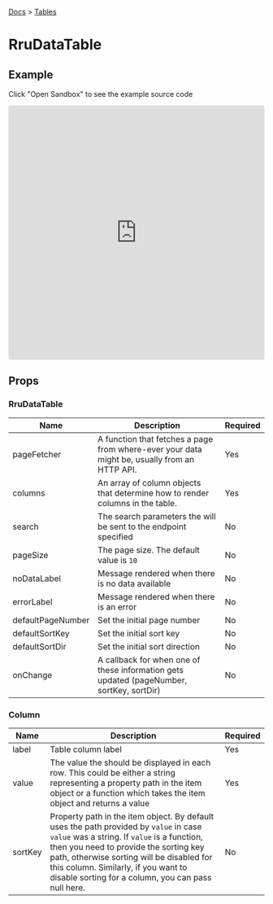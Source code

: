[Docs](/docs) > [Tables](/docs/components/RruDataTable)

# RruDataTable

## Example

Click "Open Sandbox" to see the example source code

<iframe src="https://codesandbox.io/embed/rrudatatable-pd93eh?autoresize=1&fontsize=14&theme=dark&view=preview"
  style="width:100%; height:500px; border:0; border-radius: 4px; overflow:hidden;"
  title="RruDataTable"
  allow="accelerometer; ambient-light-sensor; camera; encrypted-media; geolocation; gyroscope; hid; microphone; midi; payment; usb; vr; xr-spatial-tracking"
  sandbox="allow-forms allow-modals allow-popups allow-presentation allow-same-origin allow-scripts"
></iframe>

## Props

### RruDataTable

| Name              | Description                                                                                  | Required |
| ----------------- | -------------------------------------------------------------------------------------------- | -------- |
| pageFetcher       | A function that fetches a page from where-ever your data might be, usually from an HTTP API. | Yes      |
| columns           | An array of column objects that determine how to render columns in the table.                | Yes      |
| search            | The search parameters the will be sent to the endpoint specified                             | No       |
| pageSize          | The page size. The default value is `10`                                                     | No       |
| noDataLabel       | Message rendered when there is no data available                                             | No       |
| errorLabel        | Message rendered when there is an error                                                      | No       |
| defaultPageNumber | Set the initial page number                                                                  | No       |
| defaultSortKey    | Set the initial sort key                                                                     | No       |
| defaultSortDir    | Set the initial sort direction                                                               | No       |
| onChange          | A callback for when one of these information gets updated (pageNumber, sortKey, sortDir)     | No       |

### Column

| Name    | Description                                                                                                                                                                                                                                                                                                               | Required |
| ------- | ------------------------------------------------------------------------------------------------------------------------------------------------------------------------------------------------------------------------------------------------------------------------------------------------------------------------- | -------- |
| label   | Table column label                                                                                                                                                                                                                                                                                                        | Yes      |
| value   | The value the should be displayed in each row. This could be either a string representing a property path in the item object or a function which takes the item object and returns a value                                                                                                                                | Yes      |
| sortKey | Property path in the item object. By default uses the path provided by `value` in case `value` was a string. If `value` is a function, then you need to provide the sorting key path, otherwise sorting will be disabled for this column. Similarly, if you want to disable sorting for a column, you can pass null here. | No       |
